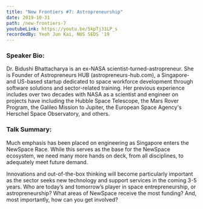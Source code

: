 ```yaml
---
title: "New Frontiers #7: Astropreneurship"
date: 2019-10-31
path: /new-frontiers-7
youtubeLink: https://youtu.be/5kpTj31LP_s
recordedBy: Yeoh Jun Kai, NUS SEDS '19
---
```


### Speaker Bio:

Dr. Bidushi Bhattacharya is an ex-NASA scientist-turned-astropreneur. She is Founder of Astropreneurs HUB (astropreneurs-hub.com), a Singapore- and US-based startup dedicated to space workforce development through software solutions and sector-related training. Her previous experience includes over two decades with NASA as a scientist and engineer on projects have including the Hubble Space Telescope, the Mars Rover Program, the Galileo Mission to Jupiter, the European Space Agency's Herschel Space Observatory, and others.

### Talk Summary:

Much emphasis has been placed on engineering as Singapore enters the NewSpace Race. While this serves as the base for the NewSpace ecosystem, we need many more hands on deck, from all disciplines, to adequately meet future demand.

Innovations and out-of-the-box thinking will become particularly important as the sector seeks new technology and support services in the coming 3-5 years. Who are today’s and tomorrow’s player in space entrepreneurship, or astropreneurship? What areas of NewSpace receive the most funding? And, most importantly, how can you get involved?
